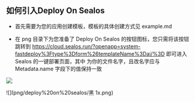 ## 如何引入Deploy On Sealos

- 首先需要为您的应用创建模板，模板的具体创建方式见 example.md

- 在 png 目录下为您准备了 Deploy On Sealos 的按钮图标，您只需将该按钮跳转到 https://cloud.sealos.run/?openapp=system-fastdeploy%3Ftype%3Dform%26templateName%3Dai/%3D<your app name> 即可进入 Sealos 的一键部署页面，其中 <your app name> 为你的文件名字，且改名字应与 Metadata.name 字段下的值保持一致

![](png/deploy%20on%20sealos/白1x.png)

![](png/deploy%20on%20sealos/黑 1x.png)

